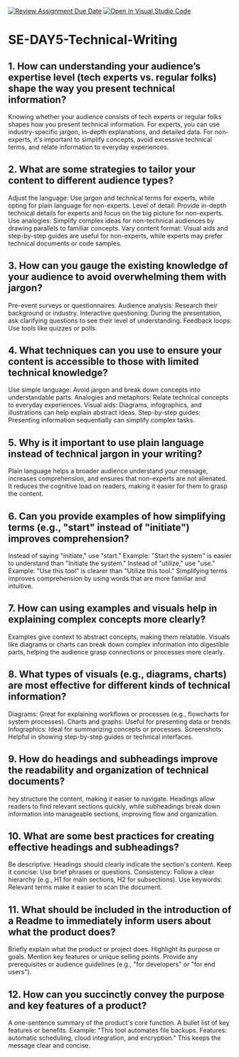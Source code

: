 [![Review Assignment Due Date](https://classroom.github.com/assets/deadline-readme-button-22041afd0340ce965d47ae6ef1cefeee28c7c493a6346c4f15d667ab976d596c.svg)](https://classroom.github.com/a/zsAR-pyY)
[![Open in Visual Studio Code](https://classroom.github.com/assets/open-in-vscode-2e0aaae1b6195c2367325f4f02e2d04e9abb55f0b24a779b69b11b9e10269abc.svg)](https://classroom.github.com/online_ide?assignment_repo_id=15770632&assignment_repo_type=AssignmentRepo)
# SE-DAY5-Technical-Writing
## 1. How can understanding your audience’s expertise level (tech experts vs. regular folks) shape the way you present technical information?
Knowing whether your audience consists of tech experts or regular folks shapes how you present technical information. For experts, you can use industry-specific jargon, in-depth explanations, and detailed data. For non-experts, it's important to simplify concepts, avoid excessive technical terms, and relate information to everyday experiences.
## 2. What are some strategies to tailor your content to different audience types?
Adjust the language: Use jargon and technical terms for experts, while opting for plain language for non-experts.
Level of detail: Provide in-depth technical details for experts and focus on the big picture for non-experts.
Use analogies: Simplify complex ideas for non-technical audiences by drawing parallels to familiar concepts.
Vary content format: Visual aids and step-by-step guides are useful for non-experts, while experts may prefer technical documents or code samples.
## 3. How can you gauge the existing knowledge of your audience to avoid overwhelming them with jargon?
Pre-event surveys or questionnaires.
Audience analysis: Research their background or industry.
Interactive questioning: During the presentation, ask clarifying questions to see their level of understanding.
Feedback loops: Use tools like quizzes or polls.
## 4. What techniques can you use to ensure your content is accessible to those with limited technical knowledge?
Use simple language: Avoid jargon and break down concepts into understandable parts.
Analogies and metaphors: Relate technical concepts to everyday experiences.
Visual aids: Diagrams, infographics, and illustrations can help explain abstract ideas.
Step-by-step guides: Presenting information sequentially can simplify complex tasks.
## 5. Why is it important to use plain language instead of technical jargon in your writing?
Plain language helps a broader audience understand your message, increases comprehension, and ensures that non-experts are not alienated. It reduces the cognitive load on readers, making it easier for them to grasp the content.
## 6. Can you provide examples of how simplifying terms (e.g., "start" instead of "initiate") improves comprehension?
Instead of saying "initiate," use "start."
Example: "Start the system" is easier to understand than "Initiate the system."
Instead of "utilize," use "use." Example: "Use this tool" is clearer than "Utilize this tool." Simplifying terms improves comprehension by using words that are more familiar and intuitive.
## 7. How can using examples and visuals help in explaining complex concepts more clearly?
Examples give context to abstract concepts, making them relatable. Visuals like diagrams or charts can break down complex information into digestible parts, helping the audience grasp connections or processes more clearly.
## 8. What types of visuals (e.g., diagrams, charts) are most effective for different kinds of technical information?
Diagrams: Great for explaining workflows or processes (e.g., flowcharts for system processes).
Charts and graphs: Useful for presenting data or trends.
Infographics: Ideal for summarizing concepts or processes.
Screenshots: Helpful in showing step-by-step guides or technical interfaces.
## 9. How do headings and subheadings improve the readability and organization of technical documents?
hey structure the content, making it easier to navigate. Headings allow readers to find relevant sections quickly, while subheadings break down information into manageable sections, improving flow and organization.
## 10. What are some best practices for creating effective headings and subheadings?
Be descriptive: Headings should clearly indicate the section's content.
Keep it concise: Use brief phrases or questions.
Consistency: Follow a clear hierarchy (e.g., H1 for main sections, H2 for subsections).
Use keywords: Relevant terms make it easier to scan the document.
## 11. What should be included in the introduction of a Readme to immediately inform users about what the product does?
Briefly explain what the product or project does.
Highlight its purpose or goals.
Mention key features or unique selling points.
Provide any prerequisites or audience guidelines (e.g., "for developers" or "for end users").
## 12. How can you succinctly convey the purpose and key features of a product?
A one-sentence summary of the product's core function.
A bullet list of key features or benefits. Example: "This tool automates file backups. Features: automatic scheduling, cloud integration, and encryption." This keeps the message clear and concise.

